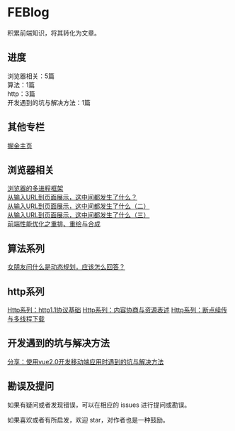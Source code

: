 # FEBlog
积累前端知识，将其转化为文章。

## 进度
浏览器相关：5篇  
算法：1篇  
http：3篇  
开发遇到的坑与解决方法：1篇

## 其他专栏
[掘金主页](https://juejin.im/user/5c6b66e9e51d4539a642640c)

## 浏览器相关
[浏览器的多进程框架](https://github.com/zhangwinwin/FEBlog/blob/master/blog/1.md)  
[从输入URL到页面展示，这中间都发生了什么？](https://github.com/zhangwinwin/FEBlog/blob/master/blog/3.md)  
[从输入URL到页面展示，这中间都发生了什么（二）](https://github.com/zhangwinwin/FEBlog/blob/master/blog/4.md)  
[从输入URL到页面展示，这中间都发生了什么（三）](https://github.com/zhangwinwin/FEBlog/blob/master/blog/5.md)  
[前端性能优化之重排、重绘与合成](https://github.com/zhangwinwin/FEBlog/blob/master/blog/6.md)

## 算法系列
[女朋友问什么是动态规划，应该怎么回答？](https://github.com/zhangwinwin/FEBlog/blob/master/blog/2.md)

## http系列
[Http系列：http1.1协议基础](https://github.com/zhangwinwin/FEBlog/blob/master/blog/8.md)
[Http系列：内容协商与资源表述](https://github.com/zhangwinwin/FEBlog/blob/master/blog/9.md)
[Http系列：断点续传与多线程下载](https://github.com/zhangwinwin/FEBlog/blob/master/blog/10.md)

## 开发遇到的坑与解决方法
[分享：使用vue2.0开发移动端应用时遇到的坑与解决方法](https://github.com/zhangwinwin/FEBlog/blob/master/blog/7.md)

## 勘误及提问

如果有疑问或者发现错误，可以在相应的 issues 进行提问或勘误。

如果喜欢或者有所启发，欢迎 star，对作者也是一种鼓励。
